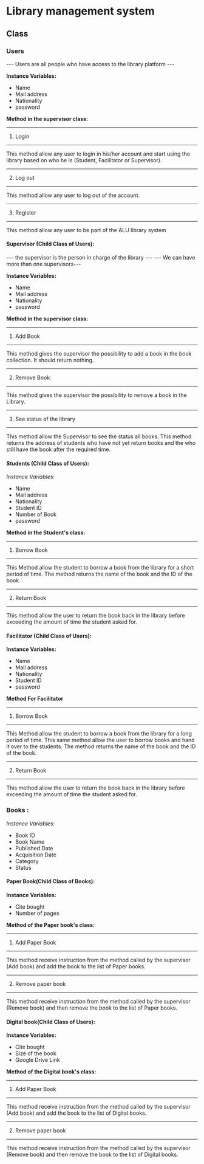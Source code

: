 # Library management system

## Class

### Users

--- Users are all people who have access to the library platform ---

**Instance Variables:**

* Name
* Mail address  
* Nationality
* password

**Method in the supervisor class:**

---
1. Login
---

This method allow any user to login in his/her account and start using the library based on who he is (Student, Facilitator or Supervisor).

---
2. Log out
---
This method allow any user to log out of the account.

---
3. Register
---

This method allow any user to be part of the ALU library system

#### Supervisor (Child Class of Users):

--- the supervisor is the person in charge of the library ---
--- We can have more than one supervisors---

**Instance Variables:**

* Name
* Mail address  
* Nationality
* password

**Method in the supervisor class:**

---
1. Add Book
---

This method gives the supervisor the possibility to add a book in the book collection.
It should return nothing.  

---
2. Remove Book:
---

This method gives the supervisor the possibility to remove a book in the Library.

---
3. See status of the library
---

This method allow the Supervisor to see the status all books.
This method returns the address of students who have not yet return books and the who still have the book after the required time.

#### Students (Child Class of Users):

*Instance Variables:*

* Name
* Mail address  
* Nationality
* Student ID
* Number of Book
* password

**Method in the Student's class:**

---
1. Borrow Book
---

This Method allow the student to borrow a book from the library for a short period of time.
The method returns the name of the book and the ID of the book.

---
2. Return Book
---

This method allow the user to return the book back in the library before exceeding the amount of time the student asked for.


#### Facilitator (Child Class of Users):

**Instance Variables:**

* Name
* Mail address  
* Nationality
* Student ID
* password

**Method For Facilitator**

---
1. Borrow Book
---

This Method allow the student to borrow a book from the library for a long period of time.
This same method allow the user to borrow books and hand it over to the students.
The method returns the name of the book and the ID of the book.

---
2. Return Book
---

This method allow the user to return the book back in the library before exceeding the amount of time the student asked for.


### Books :

*Instance Variables:*

* Book ID
* Book Name
* Published Date
* Acquisition Date
* Category
* Status

#### Paper Book(Child Class of Books):

**Instance Variables:**

* Cite bought
* Number of pages

**Method of the Paper book's class:**

---
1. Add Paper Book
---

This method receive instruction from the method called by the supervisor (Add book) and add the book to the list of Paper books.

---
2. Remove paper book
---

This method receive instruction from the method called by the supervisor (Remove book) and then remove the book to the list of Paper books.


#### Digital book(Child Class of Users):

**Instance Variables:**

* Cite bought
* Size of the book
* Google Drive Link

**Method of the Digital book's class:**

---
1. Add Paper Book
---

This method receive instruction from the method called by the supervisor (Add book) and add the book to the list of Digital books.

---
2. Remove paper book
---

This method receive instruction from the method called by the supervisor (Remove book) and then remove the book to the list of Digital books.
